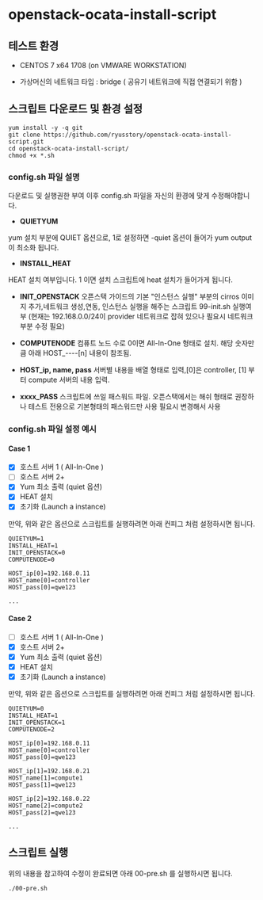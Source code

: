# openstack-ocata-install-script

## 테스트 환경

 - CENTOS 7 x64 1708 (on VMWARE WORKSTATION)

 - 가상머신의 네트워크 타입 : bridge ( 공유기 네트워크에 직접 연결되기 위함 )

## 스크립트 다운로드 및 환경 설정

```
yum install -y -q git
git clone https://github.com/ryusstory/openstack-ocata-install-script.git
cd openstack-ocata-install-script/
chmod +x *.sh
```

### config.sh 파일 설명

다운로드 및 실행권한 부여 이후 config.sh 파일을 자신의 환경에 맞게 수정해야합니다.

 - **QUIETYUM** 

yum 설치 부분에 QUIET 옵션으로, 1로 설정하면 -quiet 옵션이 들어가 yum output이 최소화 됩니다.

 - **INSTALL_HEAT**

HEAT 설치 여부입니다. 1 이면 설치 스크립트에 heat 설치가 들어가게 됩니다.

 - **INIT_OPENSTACK**
오픈스택 가이드의 기본 "인스턴스 실행" 부분의 cirros 이미지 추가,네트워크 생성,연동, 인스턴스 실행을 해주는 스크립트
99-init.sh 실행여부 (현재는 192.168.0.0/24이 provider 네트워크로 잡혀 있으나 필요시 네트워크 부분 수정 필요)

 - **COMPUTENODE**
컴퓨트 노드 수로 0이면 All-In-One 형태로 설치. 해당 숫자만큼 아래 HOST_----[n] 내용이 참조됨.

 - **HOST_ip, name, pass**
서버별 내용을 배열 형태로 입력,[0]은 controller, [1] 부터 compute 서버의 내용 입력.

 - **xxxx_PASS**
스크립트에 쓰일 패스워드 파일. 오픈스택에서는 해쉬 형태로 권장하나 테스트 전용으로 기본형태의 패스워드만 사용
필요시 변경해서 사용

### config.sh 파일 설정 예시

#### Case 1

- [x] 호스트 서버 1 ( All-In-One )
- [ ] 호스트 서버 2+
- [x] Yum 최소 출력 (quiet 옵션)
- [x] HEAT 설치
- [x] 초기화 (Launch a instance)

만약, 위와 같은 옵션으로 스크립트를 실행하려면 아래 컨피그 처럼 설정하시면 됩니다.

```
QUIETYUM=1
INSTALL_HEAT=1
INIT_OPENSTACK=0
COMPUTENODE=0

HOST_ip[0]=192.168.0.11
HOST_name[0]=controller
HOST_pass[0]=qwe123

...
```

#### Case 2

- [ ] 호스트 서버 1 ( All-In-One )
- [x] 호스트 서버 2+
- [x] Yum 최소 출력 (quiet 옵션)
- [x] HEAT 설치
- [x] 초기화 (Launch a instance)

만약, 위와 같은 옵션으로 스크립트를 실행하려면 아래 컨피그 처럼 설정하시면 됩니다.

```
QUIETYUM=0
INSTALL_HEAT=1
INIT_OPENSTACK=1
COMPUTENODE=2

HOST_ip[0]=192.168.0.11
HOST_name[0]=controller
HOST_pass[0]=qwe123

HOST_ip[1]=192.168.0.21
HOST_name[1]=compute1
HOST_pass[1]=qwe123

HOST_ip[2]=192.168.0.22
HOST_name[2]=compute2
HOST_pass[2]=qwe123

...
```

## 스크립트 실행

위의 내용을 참고하여 수정이 완료되면 아래 00-pre.sh 를 실행하시면 됩니다.

```
./00-pre.sh
```
